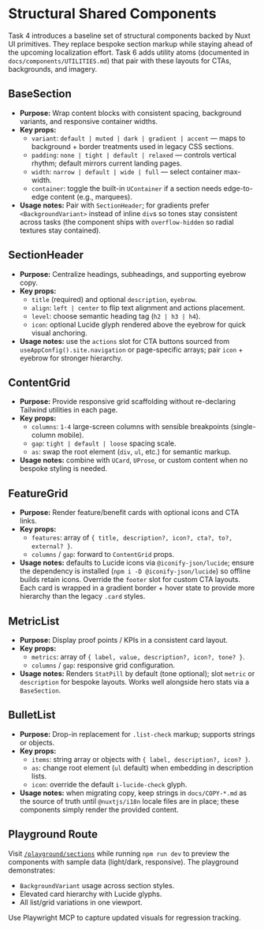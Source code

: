 # Structural Shared Components

Task 4 introduces a baseline set of structural components backed by Nuxt UI primitives. They replace bespoke section markup while staying ahead of the upcoming localization effort. Task 6 adds utility atoms (documented in `docs/components/UTILITIES.md`) that pair with these layouts for CTAs, backgrounds, and imagery.

## BaseSection
- **Purpose:** Wrap content blocks with consistent spacing, background variants, and responsive container widths.
- **Key props:**
  - `variant`: `default | muted | dark | gradient | accent` — maps to background + border treatments used in legacy CSS sections.
  - `padding`: `none | tight | default | relaxed` — controls vertical rhythm; default mirrors current landing pages.
  - `width`: `narrow | default | wide | full` — select container max-width.
  - `container`: toggle the built-in `UContainer` if a section needs edge-to-edge content (e.g., marquees).
- **Usage notes:** Pair with `SectionHeader`; for gradients prefer `<BackgroundVariant>` instead of inline `div`s so tones stay consistent across tasks (the component ships with `overflow-hidden` so radial textures stay contained).

## SectionHeader
- **Purpose:** Centralize headings, subheadings, and supporting eyebrow copy.
- **Key props:**
  - `title` (required) and optional `description`, `eyebrow`.
  - `align`: `left | center` to flip text alignment and actions placement.
  - `level`: choose semantic heading tag (`h2 | h3 | h4`).
  - `icon`: optional Lucide glyph rendered above the eyebrow for quick visual anchoring.
- **Usage notes:** use the `actions` slot for CTA buttons sourced from `useAppConfig().site.navigation` or page-specific arrays; pair `icon` + eyebrow for stronger hierarchy.

## ContentGrid
- **Purpose:** Provide responsive grid scaffolding without re-declaring Tailwind utilities in each page.
- **Key props:**
  - `columns`: `1-4` large-screen columns with sensible breakpoints (single-column mobile).
  - `gap`: `tight | default | loose` spacing scale.
  - `as`: swap the root element (`div`, `ul`, etc.) for semantic markup.
- **Usage notes:** combine with `UCard`, `UProse`, or custom content when no bespoke styling is needed.

## FeatureGrid
- **Purpose:** Render feature/benefit cards with optional icons and CTA links.
- **Key props:**
  - `features`: array of `{ title, description?, icon?, cta?, to?, external? }`.
  - `columns` / `gap`: forward to `ContentGrid` props.
- **Usage notes:** defaults to Lucide icons via `@iconify-json/lucide`; ensure the dependency is installed (`npm i -D @iconify-json/lucide`) so offline builds retain icons. Override the `footer` slot for custom CTA layouts. Each card is wrapped in a gradient border + hover state to provide more hierarchy than the legacy `.card` styles.

## MetricList
- **Purpose:** Display proof points / KPIs in a consistent card layout.
- **Key props:**
  - `metrics`: array of `{ label, value, description?, icon?, tone? }`.
  - `columns` / `gap`: responsive grid configuration.
- **Usage notes:** Renders `StatPill` by default (tone optional); slot `metric` or `description` for bespoke layouts. Works well alongside hero stats via a `BaseSection`.

## BulletList
- **Purpose:** Drop-in replacement for `.list-check` markup; supports strings or objects.
- **Key props:**
  - `items`: string array or objects with `{ label, description?, icon? }`.
  - `as`: change root element (`ul` default) when embedding in description lists.
  - `icon`: override the default `i-lucide-check` glyph.
- **Usage notes:** when migrating copy, keep strings in `docs/COPY-*.md` as the source of truth until `@nuxtjs/i18n` locale files are in place; these components simply render the provided content.

## Playground Route
Visit [`/playground/sections`](http://localhost:3000/playground/sections) while running `npm run dev` to preview the components with sample data (light/dark, responsive). The playground demonstrates:
- `BackgroundVariant` usage across section styles.
- Elevated card hierarchy with Lucide glyphs.
- All list/grid variations in one viewport.

Use Playwright MCP to capture updated visuals for regression tracking.
